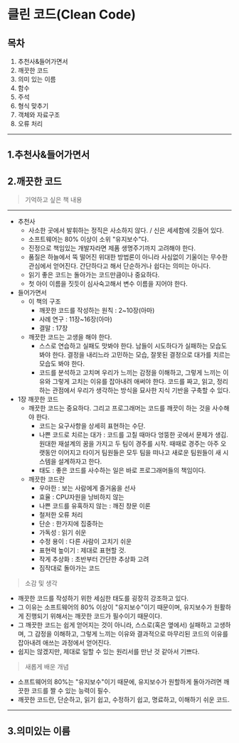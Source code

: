 클린 코드(Clean Code)
=====

목차
---

1. 추천사&들어가면서
2. 깨끗한 코드
3. 의미 있는 이름
4. 함수
5. 주석
6. 형식 맞추기
7. 객체와 자료구조
8. 오류 처리
***
1.추천사&들어가면서
---
2.깨끗한 코드
---
> 기억하고 싶은 책 내용
---
* 추천사
    * 사소한 곳에서 발휘하는 정직은 사소하지 않다. / 신은 세세함에 깃들어 있다. 
    * 소프트웨어는 80% 이상이 소위 "유지보수"다. 
    * 진정으로 책임있는 개발자라면 제품 생명주기까지 고려해야 한다. 
    * 품질은 하늘에서 뚝 떨어진 위대한 방법론이 아니라 사심없이 기울이는 무수한 관심에서 얻어진다. 간단하다고 해서 단순하거나 쉽다는 의미는 아니다. 
    * 읽기 좋은 코드는 돌아가는 코드만큼이나 중요하다. 
    * 첫 아이 이름을 짓듯이 심사숙고해서 변수 이름을 지어야 한다. 
* 들어가면서 
    * 이 책의 구조
        * 깨끗한 코드를 작성하는 원칙 : 2~10장(아마)
        * 사례 연구 : 11장~16장(아마)
        * 결말 : 17장  
    * 깨끗한 코드는 고생을 해야 한다. 
        * 스스로 연습하고 실패도 맛봐야 한다. 남들이 시도하다가 실패하는 모습도 봐야 한다. 결정을 내리느라 고민하는 모습, 잘못된 결정으로 대가를 치르는 모습도 봐야 한다. 
        * 코드를 분석하고 고치며 우리가 느끼는 감정을 이해하고, 그렇게 느끼는 이유와 그렇게 고치는 이유를 잡아내려 애써야 한다. 코드를 짜고, 읽고, 정리하는 관점에서 우리가 생각하는 방식을 묘사한 지식 기반을 구축할 수 있다.
* 1장 깨끗한 코드
    * 깨끗한 코드는 중요하다. 그리고 프로그래머는 코드를 깨끗이 하는 것을 사수해야 한다. 
        * 코드는 요구사항을 상세히 표현하는 수단. 
        * 나쁜 코드로 치르는 대가 : 코드를 고칠 때마다 엉뚱한 곳에서 문제가 생김. 원대한 재설계의 꿈을 가지고 두 팀이 경주를 시작. 때때로 경주는 아주 오랫동안 이어지고 타이거 팀원들은 모두 팀을 떠나고 새로운 팀원들이 새 시스템을 설계하자고 한다. 
        * 태도 : 좋은 코드를 사수하는 일은 바로 프로그래머들의 책임이다.
    * 깨끗한 코드란
        * 우아한 : 보는 사람에게 즐거움을 선사
        * 효율 : CPU자원을 낭비하지 않는
        * 나쁜 코드를 유혹하지 않는 : 깨진 창문 이론
        * 철저한 오류 처리 
        * 단순 : 한가지에 집중하는
        * 가독성 : 읽기 쉬운
        * 수정 용이 : 다른 사람이 고치기 쉬운
        * 표현력 높이기 : 제대로 표현할 것. 
        * 작게 추상화 : 초반부터 간단한 추상화 고려
        * 짐작대로 돌아가는 코드
> 소감 및 생각
* 깨끗한 코드를 작성하기 위한 세심한 태도를 굉장히 강조하고 있다. 
* 그 이유는 소프트웨어의 80% 이상이 "유지보수"이기 때문이며, 유지보수가 원활하게 진행되기 위해서는 깨끗한 코드가 필수이기 때문이다. 
* 그 깨끗한 코드는 쉽게 얻어지는 것이 아니라, 스스로(혹은 옆에서) 실패하고 고생하며, 그 감정을 이해하고, 그렇게 느끼는 이유와 결과적으로 마무리된 코드의 이유를 잡아내려 애쓰는 과정에서 얻어진다. 
* 쉽지는 않겠지만, 제대로 일할 수 있는 원리서를 만난 것 같아서 기쁘다. 
> 새롭게 배운 개념
* 소프트웨어의 80%는 "유지보수"이기 때문에, 유지보수가 원할하게 돌아가려면 깨끗한 코드를 짤 수 있는 능력이 필수. 
* 깨끗한 코드란, 단순하고, 읽기 쉽고, 수정하기 쉽고, 명료하고, 이해하기 쉬운 코드. 

***
3.의미있는 이름
---
